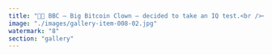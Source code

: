 ```yaml
---
title: "🤡🧠 BBC — Big Bitcoin Clown — decided to take an IQ test.<br /><br />Drumroll…<br /><br />👉 Score: 69<br />👉 Official comment: “Hopeless retard.”<br /><br />But don’t worry — BBC’s still convinced he’s the smartest in the room.<br />He’ll just say: “You’re poor!” if you point out the math.<br /><br />That’s the beauty of the Bitcoin echo chamber:<br />- Laugh at critics.<br />- Ignore contradictions.<br />- Meme your way around coherence.<br /><br />🔹 When your belief system flunks the IQ test, the only thing left is the clown.<br /><br /><br />#Bitcoin <br />#BBC <br />#BigBitcoinClown <br />#Satire <br />#IQ69 <br />#EchoChamber"
image: "./images/gallery-item-008-02.jpg"
watermark: "8"
section: "gallery"
---
```

